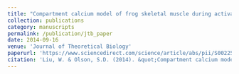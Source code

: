 ```yaml
---
title: "Compartment calcium model of frog skeletal muscle during activation"
collection: publications
category: manuscripts
permalink: /publication/jtb_paper
date: 2014-09-16
venue: 'Journal of Theoretical Biology'
paperurl: 'https://www.sciencedirect.com/science/article/abs/pii/S0022519314005372'
citation: 'Liu, W. & Olson, S.D. (2014). &quot;Compartment calcium model of frog skeletal muscle during activation.&quot; <i>Journal of Theoretical Biology</i>. Volume 364, 7 January 2015, Pages 139-153.'
---
```


